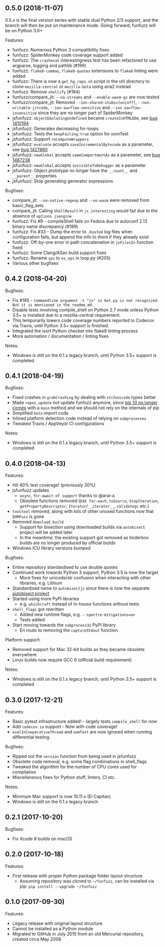 ## 0.5.0 (2018-11-07)

0.5.x is the final version series with stable dual Python 2/3 support, and the branch will then be put on maintenance mode. Going forward, funfuzz will be on Python 3.6+

Features:

* funfuzz: Numerous Python 3 compatibility fixes
* funfuzz: SpiderMonkey code coverage support added
* funfuzz: The `crashesat` interestingness test has been refactored to use argparse, logging and pathlib (#199)
* funfuzz: `flake8-commas`, `flake8-quotes` extensions to `flake8` linting were added
* funfuzz: There is now a `get_hg_repo.sh` script in the util directory to clone `mozilla-central` or `mozilla-beta` using aria2 instead
* funfuzz: Remove `shellify` (#184)
* funfuzz/compare_jit: `--no-streams` and `--enable-wasm-gc` are now tested
* funfuzz/compare_jit: Removed `--ion-shared-stubs=[on|off]`, `--non-writable-jitcode`, `--ion-aa=flow-sensitive` and `--ion-aa=flow-insensitive` since they are no longer part of SpiderMonkey
* jsfunfuzz: `objectEmulatingUndefined` became `createIsHTMLDDA`, see [bug 1410194](https://bugzilla.mozilla.org/show_bug.cgi?id=1410194)
* jsfunfuzz: Generates decreasing for-loops
* jsfunfuzz: Tests the `keepFailing:true` option for oomTest
* jsfunfuzz: Support `recomputeWrappers`
* jsfunfuzz: `evaluate` accepts `saveIncrementalBytecode` as a parameter, see [bug 1427860](https://bugzilla.mozilla.org/show_bug.cgi?id=1427860)
* jsfunfuzz: `newGlobal` accepts `sameCompartmentAs` as a parameter, see [bug 1487238](https://bugzilla.mozilla.org/show_bug.cgi?id=1487238)
* jsfunfuzz: `newGlobal` accepts `invisibleToDebugger` as a parameter
* jsfunfuzz: Object.prototype no longer have the `__count__` and `__parent__` properties
* jsfunfuzz: Stop generating generator expressions

Bugfixes:

* compare_jit: `--no-native-regexp` and `--no-wasm` were removed from basic_flag_sets
* compare_jit: Calling `ShellResult` in `js_interesting` would fail due to the absence of `options.jsengine`
* funfuzz: Fix #9 - compileShell fails on Fedora due to autoconf 2.13 binary name discrepancy (#189)
* funfuzz: Fix #33 - Dump the error to `.busted` log files when configuration fails, but append the info to them if they already exist
* funfuzz: Off-by-one error in path concatenation in `jsFilesIn` function fixed
* funfuzz: Some Clang/ASan build support fixes
* funfuzz: Rename `sps` to `os_ops` in loop.py (#205)
* Various other bugfixes

## 0.4.2 (2018-04-20)

Bugfixes:
*  Fix #185 - `Commandline argument -t "js" in bot.py is not recognized. But it is mentioned in the readme.md.`
*  Disable tests involving compile_shell on Python 2.7 mode unless Python 3.5+ is installed due to a mozilla-central requirement.
  * This temporarily lowers code coverage numbers reported to Codecov via Travis, until Python 3.5+ support is finished.
* Integrated the isort Python checker into flake8 linting process
* More automation / documentation / linting fixes

Notes:
* Windows is still on the 0.1.x legacy branch, until Python 3.5+ support is completed

## 0.4.1 (2018-04-19)

Bugfixes:
* Fixed crashes in `grabCrashLog` by dealing with `str`/`unicode` types better
* Made `repos_update` not update funfuzz anymore, since [pip 10 no longer comes](https://blog.python.org/2018/04/pip-10-has-been-released.html) with a `main` method and we should not rely on the internals of pip
* Simplified `boto` import code
* Inlined platform detection code instead of relying on `subprocesses`
* Tweaked Travis / AppVeyor CI configurations

Notes:
* Windows is still on the 0.1.x legacy branch, until Python 3.5+ support is completed

## 0.4.0 (2018-04-13)

Features:
* Hit 40% test coverage! (previously 30%)
* jsfunfuzz updates
  * `async`, `for-await-of support` thanks to @arai-a
  * Obsolete functions removed (`E4X for-each`, `toSource`, `StopIteration`, `getPropertyDescriptor`, `Iterator`/`__iterator__`, `validategc` etc.)
* `tooltool` removed, along with lots of other unused functions now that `DOMFuzz` is gone
* Removed `download_build`
  * Support for bisection using downloaded builds via `autobisect` project will be added later
  * In the meantime, the existing support got removed as tinderbox builds are no longer produced by official builds
* Windows ICU library versions bumped

Bugfixes:
* Entire repository standardised to use double quotes
* Continued work towards Python 3 support, Python 3.5 is now the target
  * More fixes for unicode/str confusion when interacting with other libraries, e.g. Lithium
* Standardised name to `autobisectjs` since there is now the separate [autobisect project](https://github.com/MozillaSecurity/autobisect)
* Started using more PyPI libraries
  * e.g. `whichcraft` instead of in-house functions without tests
* `shell_flags` got rewritten
  * Added new runtime flags, e.g. `--spectre-mitigations=on`
  * Tests added
* Start moving towards the `subprocess32` PyPI library
  * En route to removing the `captureStdout` function

Platform support:
* Removed support for Mac 32-bit builds as they became obsolete everywhere
* Linux builds now require GCC 6 (official build requirement)

Notes:
* Windows is still on the 0.1.x legacy branch, until Python 3.5+ support is completed

## 0.3.0 (2017-12-21)

Features:
* Basic pytest infrastructure added! - largely tests `compile_shell` for now
* Add `codecov.io` support - Now with code coverage!
* `evalInCooperativeThread` and `oomTest` are now ignored when running differential testing.

Bugfixes:
* Ripped out the `version` function from being used in jsfunfuzz
* Obsolete code removal, e.g. some flag combinations in shell_flags
* Tweaked the algorithm for the number of CPU cores used for compilation
* Miscellaneous fixes for Python stuff, linters, CI etc.

Notes:
* Minimum Mac support is now 10.11.x (El Capitan)
* Windows is still on the 0.1.x legacy branch

## 0.2.1 (2017-10-20)

Bugfixes:

* Fix Xcode 9 builds on macOS

## 0.2.0 (2017-10-18)

Features:

* First release with proper Python package folder layout structure
  * Assuming repository was cloned to `~/funfuzz`, can be installed via pip: `pip install --upgrade ~/funfuzz`

## 0.1.0 (2017-09-30)

Features:

* Legacy release with original layout structure
* Cannot be installed as a Python module
* Migrated to GitHub in July 2015 from an old Mercurial repository, created circa May 2008
